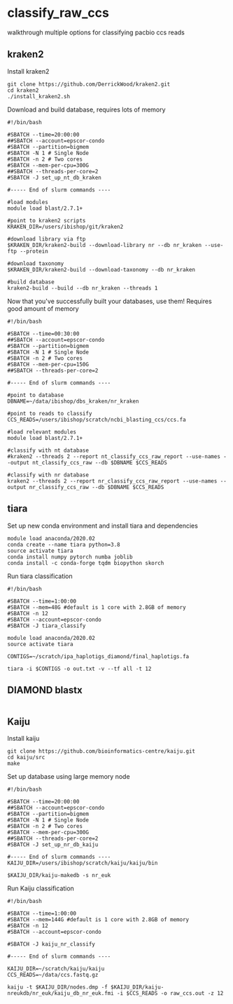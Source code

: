 # classify_raw_ccs
walkthrough multiple options for classifying pacbio ccs reads

## kraken2
Install kraken2
```
git clone https://github.com/DerrickWood/kraken2.git
cd kraken2
./install_kraken2.sh
```

Download and build database, requires lots of memory
```
#!/bin/bash

#SBATCH --time=20:00:00
##SBATCH --account=epscor-condo
#SBATCH --partition=bigmem
#SBATCH -N 1 # Single Node
#SBATCH -n 2 # Two cores 
#SBATCH --mem-per-cpu=300G
##SBATCH --threads-per-core=2
#SBATCH -J set_up_nt_db_kraken

#----- End of slurm commands ----

#load modules
module load blast/2.7.1+

#point to kraken2 scripts
KRAKEN_DIR=/users/ibishop/git/kraken2

#download library via ftp
$KRAKEN_DIR/kraken2-build --download-library nr --db nr_kraken --use-ftp --protein

#download taxonomy
$KRAKEN_DIR/kraken2-build --download-taxonomy --db nr_kraken

#build database
kraken2-build --build --db nr_kraken --threads 1
```


Now that you've successfully built your databases, use them! Requires good amount of memory
```
#!/bin/bash

#SBATCH --time=00:30:00
##SBATCH --account=epscor-condo
#SBATCH --partition=bigmem
#SBATCH -N 1 # Single Node
#SBATCH -n 2 # Two cores 
#SBATCH --mem-per-cpu=150G
##SBATCH --threads-per-core=2

#----- End of slurm commands ----

#point to database
DBNAME=~/data/ibishop/dbs_kraken/nr_kraken

#point to reads to classify
CCS_READS=/users/ibishop/scratch/ncbi_blasting_ccs/ccs.fa

#load relevant modules 
module load blast/2.7.1+

#classify with nt database
#kraken2 --threads 2 --report nt_classify_ccs_raw_report --use-names --output nt_classify_ccs_raw --db $DBNAME $CCS_READS

#classify with nr database
kraken2 --threads 2 --report nr_classify_ccs_raw_report --use-names --output nr_classify_ccs_raw --db $DBNAME $CCS_READS
```


## tiara

Set up new conda environment and install tiara and dependencies
```
module load anaconda/2020.02
conda create --name tiara python=3.8
source activate tiara
conda install numpy pytorch numba joblib
conda install -c conda-forge tqdm biopython skorch
```

Run tiara classification
```
#!/bin/bash

#SBATCH --time=1:00:00
#SBATCH --mem=48G #default is 1 core with 2.8GB of memory
#SBATCH -n 12
#SBATCH --account=epscor-condo
#SBATCH -J tiara_classify

module load anaconda/2020.02
source activate tiara

CONTIGS=~/scratch/ipa_haplotigs_diamond/final_haplotigs.fa

tiara -i $CONTIGS -o out.txt -v --tf all -t 12
```


## DIAMOND blastx

```

```


## Kaiju
Install kaiju
```
git clone https://github.com/bioinformatics-centre/kaiju.git
cd kaiju/src
make
```

Set up database using large memory node
```
#!/bin/bash

#SBATCH --time=20:00:00
##SBATCH --account=epscor-condo
#SBATCH --partition=bigmem
#SBATCH -N 1 # Single Node
#SBATCH -n 2 # Two cores 
#SBATCH --mem-per-cpu=300G
##SBATCH --threads-per-core=2
#SBATCH -J set_up_nr_db_kaiju

#----- End of slurm commands ----
KAIJU_DIR=/users/ibishop/scratch/kaiju/kaiju/bin

$KAIJU_DIR/kaiju-makedb -s nr_euk
```

Run Kaiju classification
```
#!/bin/bash

#SBATCH --time=1:00:00
#SBATCH --mem=144G #default is 1 core with 2.8GB of memory
#SBATCH -n 12
#SBATCH --account=epscor-condo

#SBATCH -J kaiju_nr_classify

#----- End of slurm commands ----

KAIJU_DIR=~/scratch/kaiju/kaiju
CCS_READS=~/data/ccs.fastq.gz

kaiju -t $KAIJU_DIR/nodes.dmp -f $KAIJU_DIR/kaiju-nreukdb/nr_euk/kaiju_db_nr_euk.fmi -i $CCS_READS -o raw_ccs.out -z 12
```

